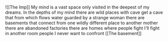 ![[The Imp]]
 My mind is a vast space only visited in the deepest of my dreams. In the depths of my mind there are wild places with cave get a cave that from which flows water guarded by a strange woman there are basements that connect from one wildly different place to another mother there are abandoned factories there are homes where people fight I'll fight in another room people I never want to confront
[[The basement]]
